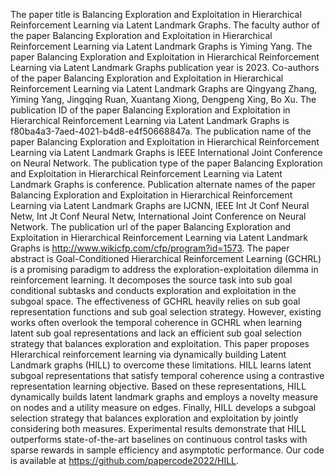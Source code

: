 The paper title is Balancing Exploration and Exploitation in Hierarchical Reinforcement Learning via Latent Landmark Graphs.
The faculty author of the paper Balancing Exploration and Exploitation in Hierarchical Reinforcement Learning via Latent Landmark Graphs is Yiming Yang.
The paper Balancing Exploration and Exploitation in Hierarchical Reinforcement Learning via Latent Landmark Graphs publication year is 2023.
Co-authors of the paper Balancing Exploration and Exploitation in Hierarchical Reinforcement Learning via Latent Landmark Graphs are Qingyang Zhang, Yiming Yang, Jingqing Ruan, Xuantang Xiong, Dengpeng Xing, Bo Xu.
The publication ID of the paper Balancing Exploration and Exploitation in Hierarchical Reinforcement Learning via Latent Landmark Graphs is f80ba4a3-7aed-4021-b4d8-e4f50668847a.
The publication name of the paper Balancing Exploration and Exploitation in Hierarchical Reinforcement Learning via Latent Landmark Graphs is IEEE International Joint Conference on Neural Network.
The publication type of the paper Balancing Exploration and Exploitation in Hierarchical Reinforcement Learning via Latent Landmark Graphs is conference.
Publication alternate names of the paper Balancing Exploration and Exploitation in Hierarchical Reinforcement Learning via Latent Landmark Graphs are IJCNN, IEEE Int Jt Conf Neural Netw, Int Jt Conf Neural Netw, International Joint Conference on Neural Network.
The publication url of the paper Balancing Exploration and Exploitation in Hierarchical Reinforcement Learning via Latent Landmark Graphs is http://www.wikicfp.com/cfp/program?id=1573.
The paper abstract is Goal-Conditioned Hierarchical Reinforcement Learning (GCHRL) is a promising paradigm to address the exploration-exploitation dilemma in reinforcement learning. It decomposes the source task into sub goal conditional subtasks and conducts exploration and exploitation in the subgoal space. The effectiveness of GCHRL heavily relies on sub goal representation functions and sub goal selection strategy. However, existing works often overlook the temporal coherence in GCHRL when learning latent sub goal representations and lack an efficient sub goal selection strategy that balances exploration and exploitation. This paper proposes HIerarchical reinforcement learning via dynamically building Latent Landmark graphs (HILL) to overcome these limitations. HILL learns latent subgoal representations that satisfy temporal coherence using a contrastive representation learning objective. Based on these representations, HILL dynamically builds latent landmark graphs and employs a novelty measure on nodes and a utility measure on edges. Finally, HILL develops a subgoal selection strategy that balances exploration and exploitation by jointly considering both measures. Experimental results demonstrate that HILL outperforms state-of-the-art baselines on continuous control tasks with sparse rewards in sample efficiency and asymptotic performance. Our code is available at https://github.com/papercode2022/HILL.
